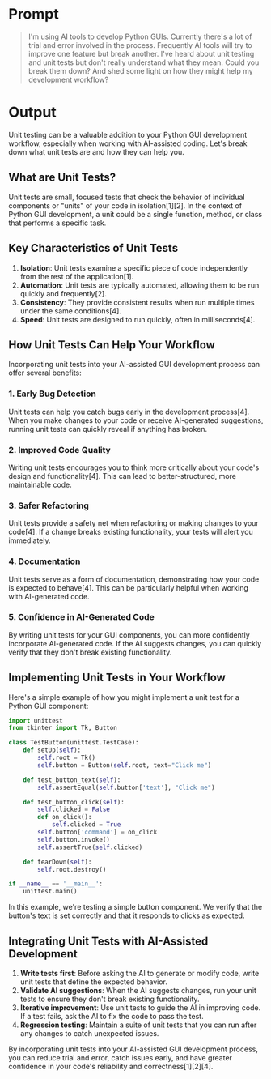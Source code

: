 # Prompt

> I'm using AI tools to develop Python GUIs. Currently there's a lot of trial and error involved in the process. Frequently AI tools will try to improve one feature but break another. I've heard about unit testing and unit tests but don't really understand what they mean. Could you break them down? And shed some light on how they might help my development workflow?

# Output

Unit testing can be a valuable addition to your Python GUI development workflow, especially when working with AI-assisted coding. Let's break down what unit tests are and how they can help you.

## What are Unit Tests?

Unit tests are small, focused tests that check the behavior of individual components or "units" of your code in isolation\[1]\[2]. In the context of Python GUI development, a unit could be a single function, method, or class that performs a specific task.

## Key Characteristics of Unit Tests

1. **Isolation**: Unit tests examine a specific piece of code independently from the rest of the application\[1].
2. **Automation**: Unit tests are typically automated, allowing them to be run quickly and frequently\[2].
3. **Consistency**: They provide consistent results when run multiple times under the same conditions\[4].
4. **Speed**: Unit tests are designed to run quickly, often in milliseconds\[4].

## How Unit Tests Can Help Your Workflow

Incorporating unit tests into your AI-assisted GUI development process can offer several benefits:

### 1. Early Bug Detection

Unit tests can help you catch bugs early in the development process\[4]. When you make changes to your code or receive AI-generated suggestions, running unit tests can quickly reveal if anything has broken.

### 2. Improved Code Quality

Writing unit tests encourages you to think more critically about your code's design and functionality\[4]. This can lead to better-structured, more maintainable code.

### 3. Safer Refactoring

Unit tests provide a safety net when refactoring or making changes to your code\[4]. If a change breaks existing functionality, your tests will alert you immediately.

### 4. Documentation

Unit tests serve as a form of documentation, demonstrating how your code is expected to behave\[4]. This can be particularly helpful when working with AI-generated code.

### 5. Confidence in AI-Generated Code

By writing unit tests for your GUI components, you can more confidently incorporate AI-generated code. If the AI suggests changes, you can quickly verify that they don't break existing functionality.

## Implementing Unit Tests in Your Workflow

Here's a simple example of how you might implement a unit test for a Python GUI component:

```python
import unittest
from tkinter import Tk, Button

class TestButton(unittest.TestCase):
    def setUp(self):
        self.root = Tk()
        self.button = Button(self.root, text="Click me")

    def test_button_text(self):
        self.assertEqual(self.button['text'], "Click me")

    def test_button_click(self):
        self.clicked = False
        def on_click():
            self.clicked = True
        self.button['command'] = on_click
        self.button.invoke()
        self.assertTrue(self.clicked)

    def tearDown(self):
        self.root.destroy()

if __name__ == '__main__':
    unittest.main()
```

In this example, we're testing a simple button component. We verify that the button's text is set correctly and that it responds to clicks as expected.

## Integrating Unit Tests with AI-Assisted Development

1. **Write tests first**: Before asking the AI to generate or modify code, write unit tests that define the expected behavior.
2. **Validate AI suggestions**: When the AI suggests changes, run your unit tests to ensure they don't break existing functionality.
3. **Iterative improvement**: Use unit tests to guide the AI in improving code. If a test fails, ask the AI to fix the code to pass the test.
4. **Regression testing**: Maintain a suite of unit tests that you can run after any changes to catch unexpected issues.

By incorporating unit tests into your AI-assisted GUI development process, you can reduce trial and error, catch issues early, and have greater confidence in your code's reliability and correctness\[1]\[2]\[4].





